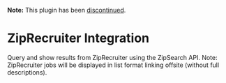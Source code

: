 **Note:** This plugin has been [discontinued](https://wpjobmanager.com/2020/11/18/no-longer-selling-ziprecruiter-integration-addon/).

# ZipRecruiter Integration

Query and show results from ZipRecruiter using the ZipSearch API. Note: ZipRecruiter jobs will be displayed in list format linking offsite (without full descriptions).  
